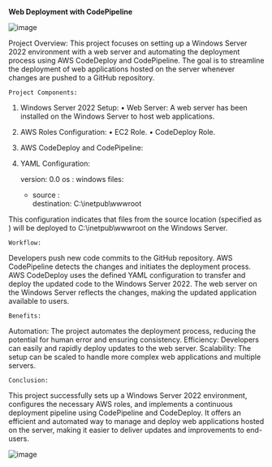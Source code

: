 **Web Deployment with CodePipeline**

![image](https://github.com/kapalulz/codedeploy-demo-webpage/assets/17459523/5b285421-e13f-4be6-a887-154bfe640407)

Project Overview:
This project focuses on setting up a Windows Server 2022 environment with a web server and automating the deployment process using AWS CodeDeploy and CodePipeline. The goal is to streamline the deployment of web applications hosted on the server whenever changes are pushed to a GitHub repository.

    Project Components:

1. Windows Server 2022 Setup:
  • Web Server: A web server has been installed on the Windows Server to host web applications.
2. AWS Roles Configuration:
  • EC2 Role.
  • CodeDeploy Role.
3. AWS CodeDeploy and CodePipeline:
4. YAML Configuration:

    version: 0.0
    os     : windows
    files:
      - source     : \
        destination: C:\inetpub\wwwroot

This configuration indicates that files from the source location (specified as \) will be deployed to C:\inetpub\wwwroot on the Windows Server.

    Workflow:
Developers push new code commits to the GitHub repository.
AWS CodePipeline detects the changes and initiates the deployment process.
AWS CodeDeploy uses the defined YAML configuration to transfer and deploy the updated code to the Windows Server 2022.
The web server on the Windows Server reflects the changes, making the updated application available to users.

    Benefits:
Automation: The project automates the deployment process, reducing the potential for human error and ensuring consistency.
Efficiency: Developers can easily and rapidly deploy updates to the web server.
Scalability: The setup can be scaled to handle more complex web applications and multiple servers.

    Conclusion:
This project successfully sets up a Windows Server 2022 environment, configures the necessary AWS roles, and implements a continuous deployment pipeline using CodePipeline and CodeDeploy. It offers an efficient and automated way to manage and deploy web applications hosted on the server, making it easier to deliver updates and improvements to end-users.


![image](https://github.com/kapalulz/codedeploy-demo-webpage/assets/17459523/67443504-02be-4b92-9221-15d9a56feb2f)
